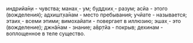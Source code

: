 индрийа̄н̣и - чувства; манах̣ - ум; буддхих̣ - разум; асйа - этого (вожделения); адхишт̣ха̄нам - место пребывания; учйате - называется; этаих̣ - всеми этими; вимохайати - повергает в иллюзию; эшах̣ - это (вожделение); джн̃а̄нам - знание; а̄вр̣тйа - покрыв; дехинам - воплощенное в теле существо.